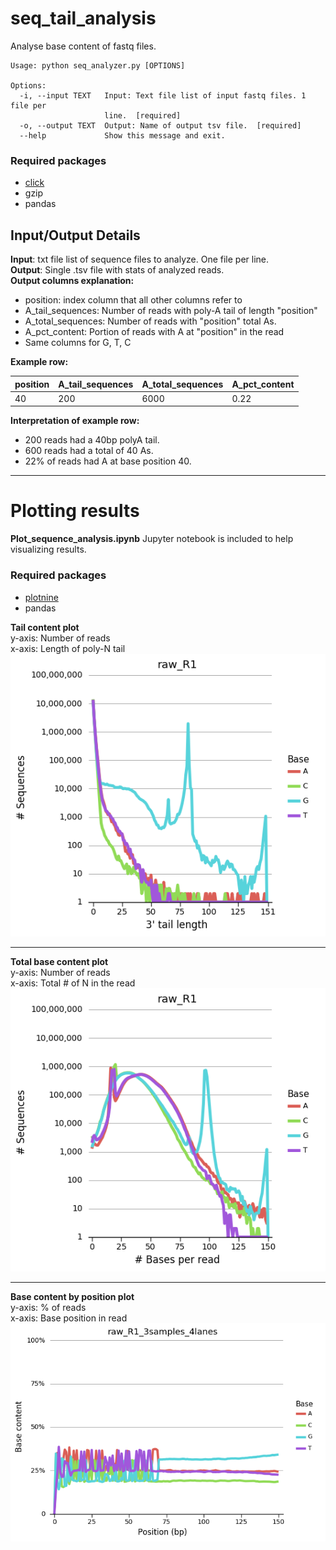# seq_tail_analysis
Analyse base content of fastq files.
```
Usage: python seq_analyzer.py [OPTIONS]

Options:
  -i, --input TEXT   Input: Text file list of input fastq files. 1 file per
                     line.  [required]
  -o, --output TEXT  Output: Name of output tsv file.  [required]
  --help             Show this message and exit.
  ```
### Required packages
- [click](https://pypi.org/project/click/)
- gzip
- pandas  

## Input/Output Details
**Input**: txt file list of sequence files to analyze. One file per line.  
**Output**: Single .tsv file with stats of analyzed reads.  
**Output columns explanation:**
- position: index column that all other columns refer to
- A_tail_sequences: Number of reads with poly-A tail of length "position"
- A_total_sequences: Number of reads with "position" total As.
- A_pct_content: Portion of reads with A at "position" in the read  
- Same columns for G, T, C  

**Example row:**  

position | A_tail_sequences | A_total_sequences | A_pct_content
--- | --- | --- | ---
 40 | 200 | 6000 | 0.22

**Interpretation of example row:**  
- 200 reads had a 40bp polyA tail.
- 600 reads had a total of 40 As.
- 22% of reads had A at base position 40.

---

# Plotting results

**Plot_sequence_analysis.ipynb** Jupyter notebook is included to help visualizing results.

### Required packages
- [plotnine](https://plotnine.readthedocs.io/en/stable/installation.html)
- pandas

**Tail content plot**  
y-axis: Number of reads  
x-axis: Length of poly-N tail  
![Example tail content plot](images/Example_tails.png)  
___
**Total base content plot**  
y-axis: Number of reads  
x-axis: Total # of N in the read  
![Example total base content plot](images/Example_total_base_content.png)
___
**Base content by position plot**  
y-axis: % of reads  
x-axis: Base position in read  
![Example base content by position plot](images/Example_content_by_position.png)
